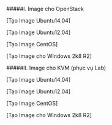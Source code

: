 ﻿#####I. Image cho OpenStack

[Tạo Image Ubuntu14.04]

[Tạo Image Ubuntu12.04]

[Tạo Image CentOS]

[Tạo Image cho Windows 2k8 R2]



#####II. Image cho KVM (phục vụ Lab)

[Tạo Image Ubuntu14.04]

[Tạo Image Ubuntu12.04]

[Tạo Image CentOS]

[Tạo Image cho Windows 2k8 R2]